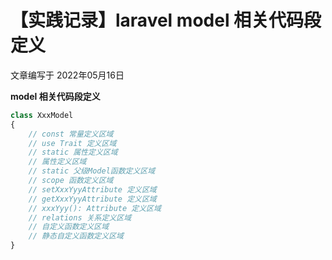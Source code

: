 # 【实践记录】laravel model 相关代码段定义

文章编写于 2022年05月16日

**model 相关代码段定义**
```php
class XxxModel
{
    // const 常量定义区域
    // use Trait 定义区域
    // static 属性定义区域
    // 属性定义区域
    // static 父级Model函数定义区域
    // scope 函数定义区域
    // setXxxYyyAttribute 定义区域
    // getXxxYyyAttribute 定义区域
    // xxxYyy(): Attribute 定义区域
    // relations 关系定义区域
    // 自定义函数定义区域
    // 静态自定义函数定义区域
}
```